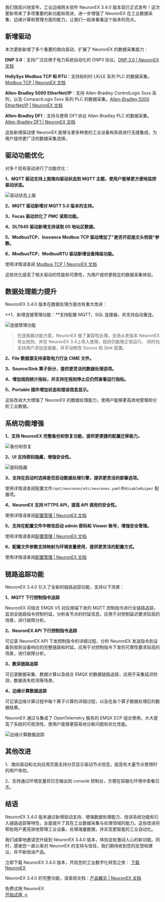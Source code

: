 我们很高兴地宣布，工业边缘网关软件 NeuronEX 3.4.0 版本现已正式发布！这次更新带来了多项重要的新功能和改进，进一步增强了 NeuronEX 在工业数据采集、边缘计算和管理方面的能力。让我们一起来看看这个版本的亮点。

## 新增驱动

本次更新新增了多个重要的南向驱动，扩展了 NeuronEX 的数据采集能力：

**DNP 3.0**：支持广泛应用于电力系统自动化的 DNP3 协议。[DNP 3.0 | NeuronEX 文档](https://docs.emqx.com/zh/neuronex/latest/configuration/south-devices/dnp3/dnp3.html) 

**HollySys Modbus TCP 和 RTU**：支持和利时 LK/LE 系列 PLC 的数据采集。[Modbus TCP | NeuronEX 文档](https://docs.emqx.com/zh/neuronex/latest/configuration/south-devices/modbus-hollysys-tcp/modbus-hollysys-tcp.html) 

**Allen-Bradley 5000 EtherNet/IP**：支持 Allen-Bradley ControlLogix 5xxx 系列，以及 CompactLogix 5xxx 系列 PLC 的数据采集。[Allen-Bradley 5000 EtherNet/IP | NeuronEX 文档](https://docs.emqx.com/zh/neuronex/latest/configuration/south-devices/ab-5000/ab-5000.html) 

**Allen-Bradley DF1**：支持与使用 DF1 协议 Allen-Bradley PLC 的数据采集。[Allen-Bradley DF1 | NeuronEX 文档](https://docs.emqx.com/zh/neuronex/latest/configuration/south-devices/df1/df1.html) 

这些新增驱动使 NeuronEX 能够与更多种类的工业设备和系统进行无缝集成，为用户提供更广泛的数据采集选择。

## 驱动功能优化

对多个现有驱动进行了功能优化：

**1、MQTT 驱动支持上报南向驱动状态到 MQTT 主题，使用户能够更方便地监控驱动状态。**

![驱动状态上报](https://assets.emqx.com/images/5bfc4c21aee0e660286f9b001e810699.png)

**2、MQTT 驱动新增对 MQTT 5.0 版本的支持。**

**3、Focas 驱动优化了 PMC 读取功能。**

**4、DLT645 驱动新增支持读取 05 地址区数据。**

**5、ModbusTCP、Inovance Modbus TCP 驱动增加了"是否开启报文头校验"参数。**

**6、ModbusTCP、ModbusRTU 驱动新增设备降级功能。**

使用详情请查阅 [Modbus TCP | NeuronEX 文档](https://docs.emqx.com/zh/neuronex/latest/configuration/south-devices/modbus-tcp/modbus-tcp.html#设备配置) 

这些优化提高了相关驱动的性能和可靠性，为用户提供更稳定的数据采集体验。

## 数据处理能力提升

NeuronEX 3.4.0 版本在数据处理方面也有重大改进：

**1、新增连接管理功能：**支持配置 MQTT、SQL 连接器，并支持自动重连。

![连接管理功能](https://assets.emqx.com/images/a43a73a64f3d21f8e4b69df9e8c9d40c.png)

> 在连接器功能方面，NeuronEX 做了兼容性处理，支持从老版本 NeuronEX 导出规则，并在 NeuronEX 3.4上导入使用，规则仍能够正常运行。 同时也支持用户添加连接器，并手动修改 Source 和 Sink 配置。

**2、File 数据源支持读取电力行业 CIME 文件。**

**3、Source/Sink 算子拆分，提供更灵活的数据处理选项。**

**4、增加规则统计指标，并支持在规则停止后仍然查看运行指标。**

**5、Portable 插件增加状态和错误信息显示。**

这些改进大大增强了 NeuronEX 的数据处理能力，使用户能够更高效地管理和分析工业数据。

## 系统功能增强

**1、支持 NeuronEX 完整备份和恢复功能，提供更便捷的配置迁移能力。**

![备份和恢复](https://assets.emqx.com/images/c7e22f20b5a4c08e910dcd0486d3c905.png)

**2、UI 支持密码隐藏，增强安全性。**

![密码隐藏](https://assets.emqx.com/images/27d11ad4843b87629b86779b8423f1bf.png)

**3、支持在启动时选择是否启动数据处理引擎，提供更灵活的部署选项。**

使用详情请查阅配置文件`/opt/neuronex/etc/neuronex.yaml`中`disableKuiper` 配置项。

**4、NeuronEX 支持 HTTPS API，提高 API 调用的安全性。**

使用详情请查阅[配置管理 | NeuronEX 文档](https://docs.emqx.com/zh/neuronex/latest/admin/conf-management.html#https-功能使用) 

**5、支持在配置文件中修改启动 admin 密码和 Viewer 账号，增强安全管理。**

使用详情请查阅[配置管理 | NeuronEX 文档](https://docs.emqx.com/zh/neuronex/latest/admin/conf-management.html#配置文件) 

**6、配置文件参数支持映射为环境变量使用，提供更灵活的配置方式。**

使用详情请查阅[配置管理 | NeuronEX 文档](https://docs.emqx.com/zh/neuronex/latest/admin/conf-management.html#环境变量映射为配置文件) 

## 链路追踪功能

NeuronEX 3.4.0 引入了全新的链路追踪功能，支持以下场景：

**1、MQTT 下行控制指令追踪**

NeuronEX 可结合 EMQX V5 对应用端下发的 MQTT 控制指令进行全链路追踪，监测全链路指令控制时延，分析各节点的时延信息，应用于对控制延迟要求较高的场景，进行故障分析。

**2、NeuronEX API 下行控制指令追踪**

可记录 NeuronEX API 下发控制指令的详细过程，分析 NeuronEX 发送指令到设备到收到设备响应的完整链路和时延，应用于对控制指令下发的可靠性要求较高的场景，进行故障分析。

**3、数采链路追踪**

可记录数据采集、数据计算以及结合 EMQX 的数据链路追踪，应用于采集延迟检测、数据丢失检测等场景。

**4、边缘计算数据追踪**

可记录边缘计算过程中每个算子计算的详细过程，以及在各个算子数据处理后的数据结果。

NeuronEX 通过与集成了 OpenTelemetry 服务的 EMQX ECP 组合使用，大大提高了系统的可观测性，使用户能够更容易地诊断问题和优化性能。

![边缘计算数据追踪](https://assets.emqx.com/images/22e2fd447eed58e07daffb54cba58f15.png)

## 其他改进

1、南向驱动和北向应用页面支持分页显示驱动节点信息，提高有大量节点使用时的用户体验。

2、支持通过环境变量将日志输出到 console 控制台，方便在容器化环境中查看日志。

## 结语

NeuronEX 3.4.0 版本通过新增驱动支持、增强数据处理能力、改进系统功能和引入链路追踪等特性，全面提升了其在工业数据采集与处理领域的能力。这些改进将帮助用户更高效地管理工业设备，处理海量数据，并实现更智能的工业自动化。

我们诚挚地邀请您升级到 NeuronEX 3.4.0 版本，体验这些激动人心的新功能。同时，感谢您一直以来对 NeuronEX 的支持与信任，我们期待收到您的反馈和建议，并不断改进产品。

立即下载 NeuronEX 3.4.0 版本，开启您的工业数字化转型之旅： [下载 NeuronEX](https://www.emqx.com/zh/try?tab=self-managed) 

NeuronEX 3.4.0 的完整功能，请查阅文档：[产品概览 | NeuronEX 文档](https://docs.emqx.com/zh/neuronex/latest/) 



<section class="promotion">
    <div>
        免费试用 NeuronEX
    </div>
    <a href="https://www.emqx.com/zh/try?tab=self-managed" class="button is-gradient">开始试用 →</a>
</section>
